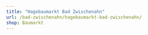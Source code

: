 ```yaml
---
title: "Hagebaumarkt Bad Zwischenahn"
url: /bad-zwischenahn/hagebaumarkt-bad-zwischenahn/
shop: Baumarkt
---
```

